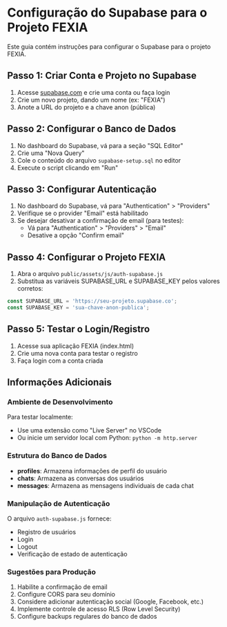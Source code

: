 # Configuração do Supabase para o Projeto FEXIA

Este guia contém instruções para configurar o Supabase para o projeto FEXIA.

## Passo 1: Criar Conta e Projeto no Supabase

1. Acesse [supabase.com](https://supabase.com) e crie uma conta ou faça login
2. Crie um novo projeto, dando um nome (ex: "FEXIA")
3. Anote a URL do projeto e a chave anon (pública)

## Passo 2: Configurar o Banco de Dados

1. No dashboard do Supabase, vá para a seção "SQL Editor"
2. Crie uma "Nova Query"
3. Cole o conteúdo do arquivo `supabase-setup.sql` no editor
4. Execute o script clicando em "Run"

## Passo 3: Configurar Autenticação

1. No dashboard do Supabase, vá para "Authentication" > "Providers"
2. Verifique se o provider "Email" está habilitado
3. Se desejar desativar a confirmação de email (para testes):
   - Vá para "Authentication" > "Providers" > "Email"
   - Desative a opção "Confirm email"

## Passo 4: Configurar o Projeto FEXIA

1. Abra o arquivo `public/assets/js/auth-supabase.js`
2. Substitua as variáveis SUPABASE_URL e SUPABASE_KEY pelos valores corretos:

```javascript
const SUPABASE_URL = 'https://seu-projeto.supabase.co';
const SUPABASE_KEY = 'sua-chave-anon-publica';
```

## Passo 5: Testar o Login/Registro

1. Acesse sua aplicação FEXIA (index.html)
2. Crie uma nova conta para testar o registro
3. Faça login com a conta criada

## Informações Adicionais

### Ambiente de Desenvolvimento

Para testar localmente:
- Use uma extensão como "Live Server" no VSCode
- Ou inicie um servidor local com Python: `python -m http.server`

### Estrutura do Banco de Dados

- **profiles**: Armazena informações de perfil do usuário
- **chats**: Armazena as conversas dos usuários
- **messages**: Armazena as mensagens individuais de cada chat

### Manipulação de Autenticação

O arquivo `auth-supabase.js` fornece:
- Registro de usuários
- Login
- Logout
- Verificação de estado de autenticação

### Sugestões para Produção

1. Habilite a confirmação de email
2. Configure CORS para seu domínio
3. Considere adicionar autenticação social (Google, Facebook, etc.)
4. Implemente controle de acesso RLS (Row Level Security)
5. Configure backups regulares do banco de dados 